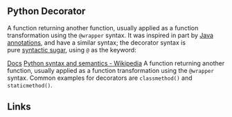 ## Python Decorator
A function returning another function, usually applied as a function transformation using the `@wrapper` syntax.
It was inspired in part by [Java annotations](https://en.wikipedia.org/wiki/Java_annotation "Java annotation"), and have a similar syntax; the decorator syntax is pure [syntactic sugar](https://en.wikipedia.org/wiki/Syntactic_sugar "Syntactic sugar"), using `@` as the keyword:

[Docs](https://docs.python.org/3/glossary.html#term-decorator)
[Python syntax and semantics - Wikipedia](https://en.wikipedia.org/wiki/Python_syntax_and_semantics#Decorators)
A function returning another function, usually applied as a function transformation using the `@wrapper` syntax. Common examples for decorators are `classmethod()` and `staticmethod()`.

## Links